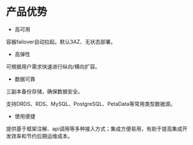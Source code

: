 # 产品优势

-   高可用

容器failover自动拉起。默认3AZ、无状态部署。

-   高弹性

可根据用户需求快速进行纵向/横向扩容。

-   数据可靠

三副本备份存储，确保数据安全。

支持DRDS、RDS、MySQL、PostgreSQL、PetaData等常用类型数据源。

-   使用便捷

提供基于框架注解、api调用等多种接入方式；集成方便易用，有助于提高集成开发效率和节约后期运维成本。

